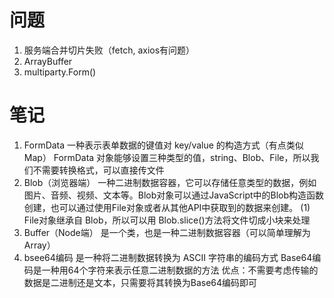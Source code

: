 # 问题
1. 服务端合并切片失败（fetch, axios有问题）
2. ArrayBuffer
3. multiparty.Form()


# 笔记
1. FormData
  一种表示表单数据的键值对 key/value 的构造方式（有点类似Map）
  FormData 对象能够设置三种类型的值，string、Blob、File，所以我们不需要转换格式，可以直接传文件
2. Blob（浏览器端）
  一种二进制数据容器，它可以存储任意类型的数据，例如图片、音频、视频、文本等。Blob对象可以通过JavaScript中的Blob构造函数创建，也可以通过使用File对象或者从其他API中获取到的数据来创建。
  (1) File对象继承自 Blob，所以可以用 Blob.slice()方法将文件切成小块来处理
3. Buffer（Node端） 
  是一个类，也是一种二进制数据容器（可以简单理解为Array）
4. bsee64编码
  是一种将二进制数据转换为 ASCII 字符串的编码方式
  Base64编码是一种用64个字符来表示任意二进制数据的方法
  优点：不需要考虑传输的数据是二进制还是文本，只需要将其转换为Base64编码即可





